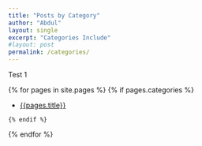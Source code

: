 ```yaml
---
title: "Posts by Category"
author: "Abdul"
layout: single
excerpt: "Categories Include"
#layout: post
permalink: /categories/
---
```


Test 1

  {% for pages in site.pages %}
    {% if pages.categories %}

  *   [{{pages.title}}]({{pages.url}})

    {% endif %}
  {% endfor %}
